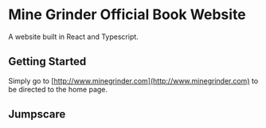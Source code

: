 # Mine Grinder Official Book Website

A website built in React and Typescript.

## Getting Started
Simply go to [http://www.minegrinder.com](http://www.minegrinder.com) to be directed to the home page.

## Jumpscare